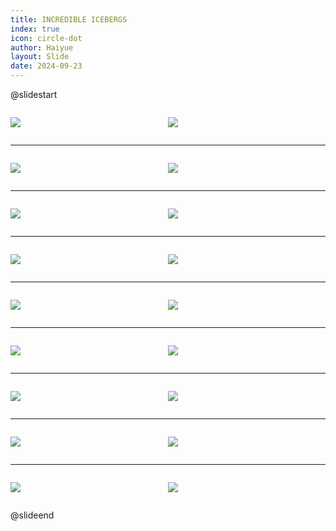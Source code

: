 ```yaml
---
title: INCREDIBLE ICEBERGS
index: true
icon: circle-dot
author: Haiyue
layout: Slide
date: 2024-09-23
---
```

 
@slidestart

<div style="display:flex">
<div style="flex:1">

![](https://raw.githubusercontent.com/yclord/reading/refs/heads/master/english/Level-S/INCREDIBLE%20ICEBERGS/001.webp)
</div>
<div style="flex:1">

![](https://raw.githubusercontent.com/yclord/reading/refs/heads/master/english/Level-S/INCREDIBLE%20ICEBERGS/002.webp)
</div>
</div>

---

<div style="display:flex">
<div style="flex:1">

![](https://raw.githubusercontent.com/yclord/reading/refs/heads/master/english/Level-S/INCREDIBLE%20ICEBERGS/003.webp)
</div>
<div style="flex:1">

![](https://raw.githubusercontent.com/yclord/reading/refs/heads/master/english/Level-S/INCREDIBLE%20ICEBERGS/004.webp)
</div>
</div>

---

<div style="display:flex">
<div style="flex:1">

![](https://raw.githubusercontent.com/yclord/reading/refs/heads/master/english/Level-S/INCREDIBLE%20ICEBERGS/005.webp)
</div>
<div style="flex:1">

![](https://raw.githubusercontent.com/yclord/reading/refs/heads/master/english/Level-S/INCREDIBLE%20ICEBERGS/006.webp)
</div>
</div>

---

<div style="display:flex">
<div style="flex:1">

![](https://raw.githubusercontent.com/yclord/reading/refs/heads/master/english/Level-S/INCREDIBLE%20ICEBERGS/007.webp)
</div>
<div style="flex:1">

![](https://raw.githubusercontent.com/yclord/reading/refs/heads/master/english/Level-S/INCREDIBLE%20ICEBERGS/008.webp)
</div>
</div>

---

<div style="display:flex">
<div style="flex:1">

![](https://raw.githubusercontent.com/yclord/reading/refs/heads/master/english/Level-S/INCREDIBLE%20ICEBERGS/009.webp)
</div>
<div style="flex:1">

![](https://raw.githubusercontent.com/yclord/reading/refs/heads/master/english/Level-S/INCREDIBLE%20ICEBERGS/010.webp)
</div>
</div>

---

<div style="display:flex">
<div style="flex:1">

![](https://raw.githubusercontent.com/yclord/reading/refs/heads/master/english/Level-S/INCREDIBLE%20ICEBERGS/011.webp)
</div>
<div style="flex:1">

![](https://raw.githubusercontent.com/yclord/reading/refs/heads/master/english/Level-S/INCREDIBLE%20ICEBERGS/012.webp)
</div>
</div>

---

<div style="display:flex">
<div style="flex:1">

![](https://raw.githubusercontent.com/yclord/reading/refs/heads/master/english/Level-S/INCREDIBLE%20ICEBERGS/013.webp)
</div>
<div style="flex:1">

![](https://raw.githubusercontent.com/yclord/reading/refs/heads/master/english/Level-S/INCREDIBLE%20ICEBERGS/014.webp)
</div>
</div>

---

<div style="display:flex">
<div style="flex:1">

![](https://raw.githubusercontent.com/yclord/reading/refs/heads/master/english/Level-S/INCREDIBLE%20ICEBERGS/015.webp)
</div>
<div style="flex:1">

![](https://raw.githubusercontent.com/yclord/reading/refs/heads/master/english/Level-S/INCREDIBLE%20ICEBERGS/016.webp)
</div>
</div>

---

<div style="display:flex">
<div style="flex:1">

![](https://raw.githubusercontent.com/yclord/reading/refs/heads/master/english/Level-S/INCREDIBLE%20ICEBERGS/017.webp)
</div>
<div style="flex:1">

![](https://raw.githubusercontent.com/yclord/reading/refs/heads/master/english/Level-S/INCREDIBLE%20ICEBERGS/018.webp)
</div>
</div>

@slideend
